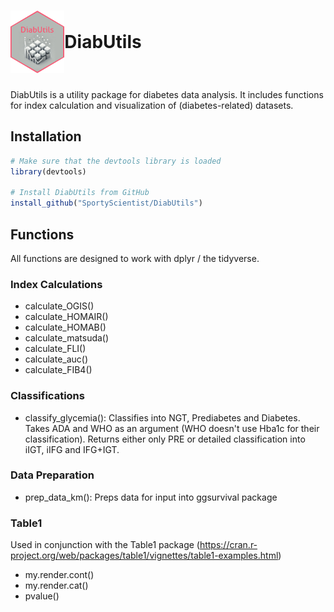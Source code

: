 # <span style="display: inline-flex; align-items: center;"><img src="logo/imgfile.png" alt="Logo for DiabUtils Package displaying sugarcubes" height="100"> DiabUtils</span>

DiabUtils is a utility package for diabetes data analysis. It includes functions for index calculation and visualization of (diabetes-related) datasets.

## Installation

```r
# Make sure that the devtools library is loaded
library(devtools)

# Install DiabUtils from GitHub
install_github("SportyScientist/DiabUtils")
```
## Functions
All functions are designed to work with dplyr / the tidyverse.
### Index Calculations
- calculate_OGIS()
- calculate_HOMAIR()
- calculate_HOMAB()
- calculate_matsuda()
- calculate_FLI()
- calculate_auc()
- calculate_FIB4()

### Classifications
- classify_glycemia(): Classifies into NGT, Prediabetes and Diabetes. Takes ADA and WHO as an argument (WHO doesn't use Hba1c for their classification). Returns either only PRE or detailed classification into iIGT, iIFG and IFG+IGT. 

### Data Preparation
- prep_data_km(): Preps data for input into ggsurvival package

### Table1 
Used in conjunction with the Table1 package (https://cran.r-project.org/web/packages/table1/vignettes/table1-examples.html)
- my.render.cont()
- my.render.cat()
- pvalue()